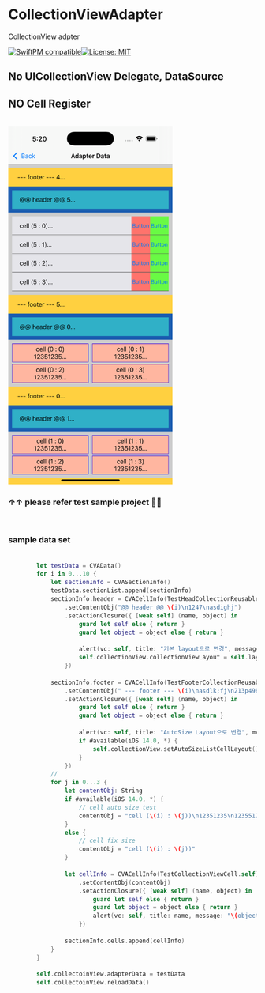# CollectionViewAdapter
CollectionView adpter

[![SwiftPM compatible](https://img.shields.io/badge/SwiftPM-compatible-brightgreen.svg)](https://swift.org/package-manager/)[![License: MIT](https://img.shields.io/badge/License-MIT-yellow.svg)](LICENSE)

## No UICollectionView Delegate, DataSource
## NO Cell Register

<br>
<img alt="timetable" src="https://github.com/pkh0225/CollectionViewAdapter/blob/master/ScreenShot.png" width="333">

### ↑↑ please refer test sample project 👾👾


<br>

### sample data set
```swift
            
        let testData = CVAData()
        for i in 0...10 {
            let sectionInfo = CVASectionInfo()
            testData.sectionList.append(sectionInfo)
            sectionInfo.header = CVACellInfo(TestHeadCollectionReusableView.self)
                .setContentObj("@@ header @@ \(i)\n1247\nasdighj")
                .setActionClosure({ [weak self] (name, object) in
                    guard let self else { return }
                    guard let object = object else { return }

                    alert(vc: self, title: "기본 layout으로 변경", message: "\(object) : \(name)")
                    self.collectionView.collectionViewLayout = self.layout
                })

            sectionInfo.footer = CVACellInfo(TestFooterCollectionReusableView.self)
                .setContentObj(" --- footer --- \(i)\nasdlk;fj\n213p4987")
                .setActionClosure({ [weak self] (name, object) in
                    guard let self else { return }
                    guard let object = object else { return }

                    alert(vc: self, title: "AutoSize Layout으로 변경", message: "\(object) : \(name)")
                    if #available(iOS 14.0, *) {
                        self.collectionView.setAutoSizeListCellLayout()
                    }
                })
            //
            for j in 0...3 {
                let contentObj: String
                if #available(iOS 14.0, *) {
                    // cell auto size test
                    contentObj = "cell (\(i) : \(j))\n12351235\n1235512345"
                }
                else {
                    // cell fix size
                    contentObj = "cell (\(i) : \(j))"
                }

                let cellInfo = CVACellInfo(TestCollectionViewCell.self)
                    .setContentObj(contentObj)
                    .setActionClosure({ [weak self] (name, object) in
                        guard let self else { return }
                        guard let object = object else { return }
                        alert(vc: self, title: name, message: "\(object)")
                    })

                sectionInfo.cells.append(cellInfo)
            }
        }
            
        self.collectoinView.adapterData = testData
        self.collectoinView.reloadData()
        
```
